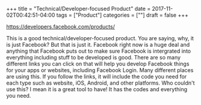 +++
title = "Technical/Developer-focused Product"
date = 2017-11-02T00:42:51-04:00
tags = ["Product"]
categories = [""]
draft = false
+++

https://developers.facebook.com/products/

This is a good technical/developer-focused product. You are saying, why, it is just Facebook? But that is just it.
Facebook right now is a huge deal and anything that Facebook puts out to make sure Facebook is intergrated into everything
including stuff to be developed is good. There are so many different links you can click on that will help you develop
Facebook things for your apps or websites, including Facebook Login. Many different places are using this. If you follow
the links, it will include the code you need for each type such as website, iOS, Android, and other platforms. Who couldn't
use this? I mean it is a great tool to have! It has the codes and everything you need.